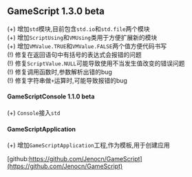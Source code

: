 ## GameScript 1.3.0 beta  
(+) 增加`std`模块,目前包含`std.io`和`std.file`两个模块  
(+) 增加`ScriptUsing`和`VMUsing`类用于方便扩展新的模块  
(+) 增加`VMValue.TRUE`和`VMValue.FALSE`两个值方便代码书写  
(!) 修复在返回语句中有括号的表达式会报错的问题  
(!) 修复`ScriptValue.NULL`可能导致使用不当发生值改变的错误问题  
(!) 修复调用函数时,参数解析出错的bug  
(!) 修复字符串做`+`运算时,可能导致报错的bug  

#### GameScriptConsole 1.1.0 beta  
(+) `Console`接入`std`  

#### GameScriptApplication  
(+) 增加`GameScriptApplication`工程,作为模板,用于创建应用  

[github:https://github.com/Jenocn/GameScript](https://github.com/Jenocn/GameScript)  
